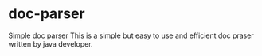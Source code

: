 # doc-parser
Simple doc parser
This is a simple but easy to use and efficient doc praser written by java developer.
